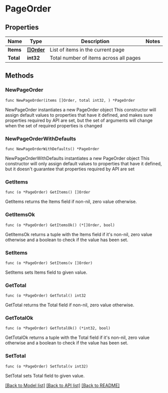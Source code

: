 # PageOrder

## Properties

Name | Type | Description | Notes
------------ | ------------- | ------------- | -------------
**Items** | [**[]Order**](Order.md) | List of items in the current page | 
**Total** | **int32** | Total number of items across all pages | 

## Methods

### NewPageOrder

`func NewPageOrder(items []Order, total int32, ) *PageOrder`

NewPageOrder instantiates a new PageOrder object
This constructor will assign default values to properties that have it defined,
and makes sure properties required by API are set, but the set of arguments
will change when the set of required properties is changed

### NewPageOrderWithDefaults

`func NewPageOrderWithDefaults() *PageOrder`

NewPageOrderWithDefaults instantiates a new PageOrder object
This constructor will only assign default values to properties that have it defined,
but it doesn't guarantee that properties required by API are set

### GetItems

`func (o *PageOrder) GetItems() []Order`

GetItems returns the Items field if non-nil, zero value otherwise.

### GetItemsOk

`func (o *PageOrder) GetItemsOk() (*[]Order, bool)`

GetItemsOk returns a tuple with the Items field if it's non-nil, zero value otherwise
and a boolean to check if the value has been set.

### SetItems

`func (o *PageOrder) SetItems(v []Order)`

SetItems sets Items field to given value.


### GetTotal

`func (o *PageOrder) GetTotal() int32`

GetTotal returns the Total field if non-nil, zero value otherwise.

### GetTotalOk

`func (o *PageOrder) GetTotalOk() (*int32, bool)`

GetTotalOk returns a tuple with the Total field if it's non-nil, zero value otherwise
and a boolean to check if the value has been set.

### SetTotal

`func (o *PageOrder) SetTotal(v int32)`

SetTotal sets Total field to given value.



[[Back to Model list]](../README.md#documentation-for-models) [[Back to API list]](../README.md#documentation-for-api-endpoints) [[Back to README]](../README.md)



